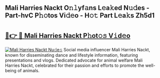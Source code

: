 ## Mali Harries Nackt O𝚗𝚕yf𝚊ns L𝚎a𝚔ed N𝚞𝚍es - Part-hvC P𝚑𝚘tos Vi𝚍𝚎o - H𝚘𝚝 Part L𝚎a𝚔s Zh5d1

# <h2><a href="http://kf5w3nl.oniu.top/?m=Mali+Harries+Nackt">🔗👉 🔴 Mali Harries Nackt P𝚑ot𝚘𝚜 V𝚒d𝚎o</a></h2>

[![Mali Harries Nackt Nu𝚍e𝚜](https://i.imgur.com/0qMVB7G.gif)](http://kf5w3nl.oniu.top/?m=Mali+Harries+Nackt)
Social media influencer Mali Harries Nackt, known for disseminating dance and lifestyle information, featuring presentations and vlogs. Dedicated advocate for animal welfare Mali Harries Nackt, celebrated for their passion and efforts to promote the well-being of animals.  
